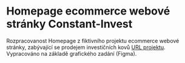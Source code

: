# Homepage ecommerce webové stránky Constant-Invest

Rozpracovanost Homepage z fiktivního projektu ecommerce webové stránky, zabývající se prodejem investičních kovů [URL projektu](https://omnifood-lb.netlify.app/).
Vypracováno na základě grafického zadání (Figma).
